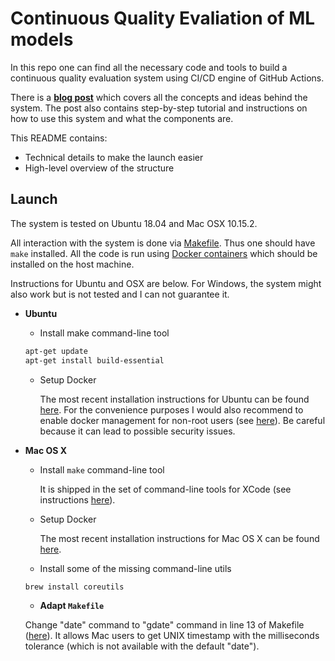 # Continuous Quality Evaliation of ML models

In this repo one can find all the necessary code and tools to build a continuous quality evaluation system using CI/CD engine of GitHub Actions.

There is a **[blog post](https://medium.com/@vovacher/continuous-quality-evaluation-for-ml-projects-using-github-actions-78f2f078e38f)** which covers all the concepts and ideas behind the system. The post also contains step-by-step tutorial and instructions on how to use this system and what the components are.

This README contains:
* Technical details to make the launch easier
* High-level overview of the structure

## Launch

The system is tested on Ubuntu 18.04 and Mac OSX 10.15.2.

All interaction with the system is done via [Makefile](./Makefile). Thus one should have `make` installed. All the code is run using [Docker containers](https://www.docker.com) which should be installed on the host machine.

Instructions for Ubuntu and OSX are below. For Windows, the system might also work but is not tested and I can not guarantee it.

* **Ubuntu**
  * Install make command-line tool
  ```sh
  apt-get update
  apt-get install build-essential
  ```

  * Setup Docker
  
    The most recent installation instructions for Ubuntu can be found [here](https://docs.docker.com/install/linux/docker-ce/ubuntu/). For the convenience purposes I would also recommend to enable docker management for non-root users (see [here](https://docs.docker.com/install/linux/linux-postinstall/)). Be careful because it can lead to possible security issues.

* **Mac OS X**
  * Install `make` command-line tool
  
    It is shipped in the set of command-line tools for XCode (see instructions [here](https://stackoverflow.com/a/11494872/7196628)).

  * Setup Docker
  
    The most recent installation instructions for Mac OS X can be found [here](https://docs.docker.com/docker-for-mac/install/).

  * Install some of the missing command-line utils
  
  ```sh
  brew install coreutils
  ```
  
  * **Adapt `Makefile`**
  
  Change "date" command to "gdate" command in line 13 of Makefile ([here](https://github.com/vladimir-chernykh/ml-quality-cicd/blob/master/Makefile#L13)). It allows Mac users to get UNIX timestamp with the milliseconds tolerance (which is not available with the default "date").

